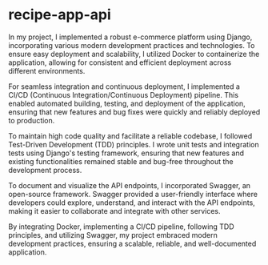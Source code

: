 # recipe-app-api
In my project, I implemented a robust e-commerce platform using Django, incorporating various modern development practices and technologies. To ensure easy deployment and scalability, I utilized Docker to containerize the application, allowing for consistent and efficient deployment across different environments.

For seamless integration and continuous deployment, I implemented a CI/CD (Continuous Integration/Continuous Deployment) pipeline. This enabled automated building, testing, and deployment of the application, ensuring that new features and bug fixes were quickly and reliably deployed to production.

To maintain high code quality and facilitate a reliable codebase, I followed Test-Driven Development (TDD) principles. I wrote unit tests and integration tests using Django's testing framework, ensuring that new features and existing functionalities remained stable and bug-free throughout the development process.

To document and visualize the API endpoints, I incorporated Swagger, an open-source framework. Swagger provided a user-friendly interface where developers could explore, understand, and interact with the API endpoints, making it easier to collaborate and integrate with other services.

By integrating Docker, implementing a CI/CD pipeline, following TDD principles, and utilizing Swagger, my project embraced modern development practices, ensuring a scalable, reliable, and well-documented application.
